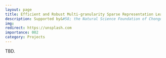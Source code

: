 ```yaml
---
layout: page
title: Efficient and Robust Multi-granularity Sparse Representation Learning
description: Supported by&#58; the Natural Science Foundation of Chongqing, China <br> Year&#58; 2024-2027 <br> Role&#58; PI
img:
redirect: https://unsplash.com
importance: 002
category: Projects
---
```


TBD.
